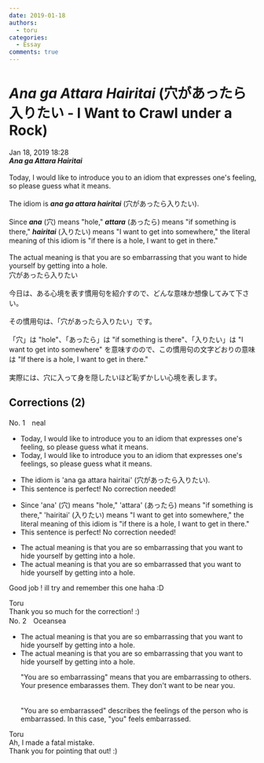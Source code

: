 ```yaml
---
date: 2019-01-18
authors:
  - toru
categories:
  - Essay
comments: true
---
```


# <strong><em>Ana ga Attara Hairitai</strong></em> (穴があったら入りたい - I Want to Crawl under a Rock)
<div class="date">Jan 18, 2019 18:28</div>
<div id="post"><div id="body_show_ori">
<strong><em>Ana ga Attara Hairitai</strong></em><br/><br/>Today, I would like to introduce you to an idiom that expresses one's feeling, so please guess what it means.<br/><br/>The idiom is <strong><em>ana ga attara hairitai</em></strong> (穴があったら入りたい).<br/><br/>Since <strong><em>ana</em></strong> (穴) means "hole," <strong><em>attara</em></strong> (あったら) means "if something is there," <strong><em>hairitai</em></strong> (入りたい) means "I want to get into somewhere," the literal meaning of this idiom is "if there is a hole, I want to get in there."<br/><br/>The actual meaning is that you are so embarrassing that you want to hide yourself by getting into a hole.
</div></div>

<!-- more -->

<div id="post_ja"><div id="body_show_mo">
穴があったら入りたい<br/><br/>今日は、ある心境を表す慣用句を紹介すので、どんな意味か想像してみて下さい。<br/><br/>その慣用句は、「穴があったら入りたい」です。<br/><br/>「穴」は "hole"、「あったら」は "if something is there"、「入りたい」は "I want to get into somewhere" を意味すのので、この慣用句の文字どおりの意味は "If there is a hole, I want to get in there."<br/><br/>実際には、穴に入って身を隠したいほど恥ずかしい心境を表します。
</div></div>

## Corrections (2)
<div id="block"><div class="first_name"> No. 1　<span class="just_name">neal</span></div><div id="block2">
<ul class="correction_field">
<li class="incorrect">Today, I would like to introduce you to an idiom that expresses one's feeling, so please guess what it means.</li>
<li class="corrected correct">
Today, I would like to introduce you to an idiom that expresses one's <span class="f_red">feelings</span>, so please guess what it means.
</li>
</ul>
<ul class="correction_field">
<li class="incorrect">The idiom is 'ana ga attara hairitai' (穴があったら入りたい).</li>
<li class="corrected perfect">This sentence is perfect! No correction needed!</li>
</ul>
<ul class="correction_field">
<li class="incorrect">Since 'ana' (穴) means "hole," 'attara' (あったら) means "if something is there," 'hairitai' (入りたい) means "I want to get into somewhere," the literal meaning of this idiom is "if there is a hole, I want to get in there."</li>
<li class="corrected perfect">This sentence is perfect! No correction needed!</li>
</ul>
<ul class="correction_field">
<li class="incorrect">The actual meaning is that you are so embarrassing that you want to hide yourself by getting into a hole.</li>
<li class="corrected correct">
The actual meaning is that you are so <span class="f_red">embarrassed </span>that you want to hide yourself by getting into a hole.
</li>
</ul>
<p class="comment_small">
 Good job !  ill try and remember this one haha :D
</p>

</div><div class="name"><span class="just_name">Toru</span><br>
Thank you so much for the correction! :)
</div>
</div>
<div id="block"><div class="first_name"> No. 2　<span class="just_name">Oceansea</span></div><div id="block2">
<ul class="correction_field">
<li class="incorrect">The actual meaning is that you are so embarrassing that you want to hide yourself by getting into a hole.</li>
<li class="corrected correct">
The actual meaning is that you are so embarrassing that you want to hide yourself by getting into a hole.
<p class="correction_comment">"You are so embarrassing" means that you are embarrassing to others. Your presence embarasses them. They don't want to be near you.<br/><br/><br/>"You are so embarrassed" describes the feelings of the person who is embarrassed. In this case, "you" feels embarrassed.</p>
</li>
</ul>
</div><div class="name"><span class="just_name">Toru</span><br>
Ah, I made a fatal mistake.<br/>Thank you for pointing that out! :)
</div>
</div>
